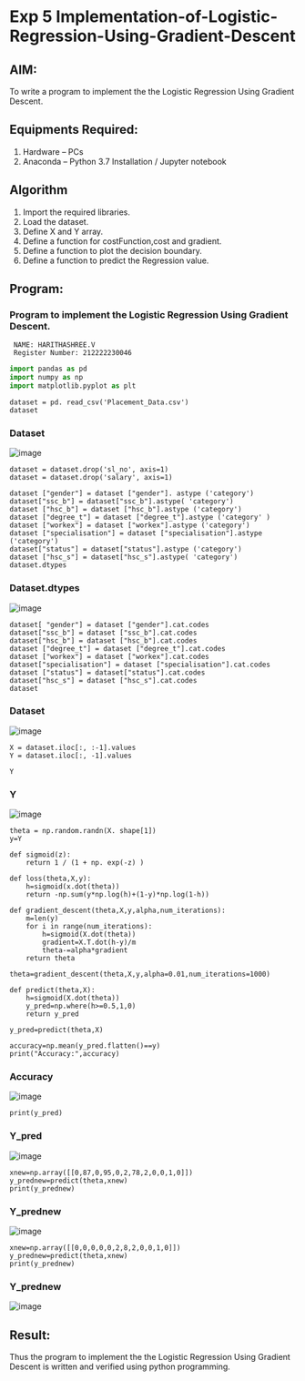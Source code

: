 # Exp 5 Implementation-of-Logistic-Regression-Using-Gradient-Descent

## AIM:
To write a program to implement the the Logistic Regression Using Gradient Descent.

## Equipments Required:
1. Hardware – PCs
2. Anaconda – Python 3.7 Installation / Jupyter notebook

## Algorithm
1. Import the required libraries.
2. Load the dataset.
3. Define X and Y array.
4. Define a function for costFunction,cost and gradient.
5. Define a function to plot the decision boundary.
6. Define a function to predict the 
   Regression value.

## Program:
### Program to implement the Logistic Regression Using Gradient Descent.
```
 NAME: HARITHASHREE.V
 Register Number: 212222230046
```

```python
import pandas as pd
import numpy as np
import matplotlib.pyplot as plt
```
```
dataset = pd. read_csv('Placement_Data.csv')
dataset
```
### Dataset
![image](https://github.com/Leann4468/-Implementation-of-Logistic-Regression-Using-Gradient-Descent/assets/121165979/3e6fce21-22eb-4523-949f-8451e99eb6fd)

```
dataset = dataset.drop('sl_no', axis=1)
dataset = dataset.drop('salary', axis=1)
```
```
dataset ["gender"] = dataset ["gender"]. astype ('category')
dataset["ssc_b"] = dataset["ssc_b"].astype( 'category')
dataset ["hsc_b"] = dataset ["hsc_b"].astype ('category')
dataset ["degree_t"] = dataset ["degree_t"].astype ('category' )
dataset ["workex"] = dataset ["workex"].astype ('category')
dataset ["specialisation"] = dataset ["specialisation"].astype ('category')
dataset["status"] = dataset["status"].astype ('category')
dataset ["hsc_s"] = dataset["hsc_s"].astype( 'category')
dataset.dtypes
```
### Dataset.dtypes
![image](https://github.com/Leann4468/-Implementation-of-Logistic-Regression-Using-Gradient-Descent/assets/121165979/b374ae0a-a578-4739-9eb8-58b99578a256)

```
dataset[ "gender"] = dataset ["gender"].cat.codes
dataset["ssc_b"] = dataset ["ssc_b"].cat.codes
dataset["hsc_b"] = dataset ["hsc_b"].cat.codes
dataset ["degree_t"] = dataset ["degree_t"].cat.codes
dataset ["workex"] = dataset ["workex"].cat.codes
dataset["specialisation"] = dataset ["specialisation"].cat.codes
dataset ["status"] = dataset["status"].cat.codes
dataset["hsc_s"] = dataset ["hsc_s"].cat.codes
dataset
```
### Dataset
![image](https://github.com/Leann4468/-Implementation-of-Logistic-Regression-Using-Gradient-Descent/assets/121165979/50987e2c-673d-4d18-8eba-8cb9fe70adcf)

```
X = dataset.iloc[:, :-1].values
Y = dataset.iloc[:, -1].values
```
```
Y
```
### Y
![image](https://github.com/Leann4468/-Implementation-of-Logistic-Regression-Using-Gradient-Descent/assets/121165979/b75aae0f-9dd4-4050-a5e8-865a0a2201ac)

```
theta = np.random.randn(X. shape[1])
y=Y
```
```
def sigmoid(z):
    return 1 / (1 + np. exp(-z) )
```
```
def loss(theta,X,y):
    h=sigmoid(x.dot(theta))
    return -np.sum(y*np.log(h)+(1-y)*np.log(1-h))
```
```
def gradient_descent(theta,X,y,alpha,num_iterations):
    m=len(y)
    for i in range(num_iterations):
        h=sigmoid(X.dot(theta))
        gradient=X.T.dot(h-y)/m
        theta-=alpha*gradient
    return theta
```
```
theta=gradient_descent(theta,X,y,alpha=0.01,num_iterations=1000)
```
```
def predict(theta,X):
    h=sigmoid(X.dot(theta))
    y_pred=np.where(h>=0.5,1,0)
    return y_pred 
```
```
y_pred=predict(theta,X)
```
```
accuracy=np.mean(y_pred.flatten()==y)
print("Accuracy:",accuracy)
```
### Accuracy
![image](https://github.com/Leann4468/-Implementation-of-Logistic-Regression-Using-Gradient-Descent/assets/121165979/9df20f7c-2348-4b27-98cd-d05e3dbbe651)

```
print(y_pred)
```
### Y_pred
![image](https://github.com/Leann4468/-Implementation-of-Logistic-Regression-Using-Gradient-Descent/assets/121165979/76218537-0f95-4bc1-abfa-e07749fd910c)
```
xnew=np.array([[0,87,0,95,0,2,78,2,0,0,1,0]])
y_prednew=predict(theta,xnew)
print(y_prednew)
```
### Y_prednew
![image](https://github.com/Leann4468/-Implementation-of-Logistic-Regression-Using-Gradient-Descent/assets/121165979/133b5e29-494e-4def-ac32-252f6f01d69b)
```
xnew=np.array([[0,0,0,0,0,2,8,2,0,0,1,0]])
y_prednew=predict(theta,xnew)
print(y_prednew)
```
### Y_prednew
![image](https://github.com/Leann4468/-Implementation-of-Logistic-Regression-Using-Gradient-Descent/assets/121165979/088468d4-4fef-4a77-9742-13b386691f6d)


## Result:
Thus the program to implement the the Logistic Regression Using Gradient Descent is written and verified using python programming.
